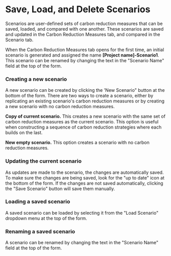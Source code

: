 # Save, Load, and Delete Scenarios

Scenarios are user-defined sets of carbon reduction measures that can be saved, loaded, and compared with one another. These scenarios are saved and updated in the Carbon Reduction Measures tab, and compared in the Scenario tab.

When the Carbon Reduction Measures tab opens for the first time, an initial scenario is generated and assigned the name **\[Project name]-Scenario1**. This scenario can be renamed by changing the text in the "Scenario Name" field at the top of the form.

### Creating a new scenario

A new scenario can be created by clicking the 'New Scenario" button at the bottom of the form. There are two ways to create a scenario, either by replicating an existing scenario's carbon reduction measures or by creating a new scenario with no carbon reduction measures.

**Copy of current scenario.** This creates a new scenario with the same set of carbon reduction measures as the current scenario. This option is useful when constructing a sequence of carbon reduction strategies where each builds on the last.

**New empty scenario.** This option creates a scenario with no carbon reduction measures.

### Updating the current scenario

As updates are made to the scenario, the changes are automatically saved. To make sure the changes are being saved, look for the "up to date" icon at the bottom of the form. If the changes are not saved automatically, clicking the "Save Scenario" button will save them manually.

### Loading a saved scenario

A saved scenario can be loaded by selecting it from the "Load Scenario" dropdown menu at the top of the form.

### Renaming a saved scenario

A scenario can be renamed by changing the text in the "Scenario Name" field at the top of the form.
